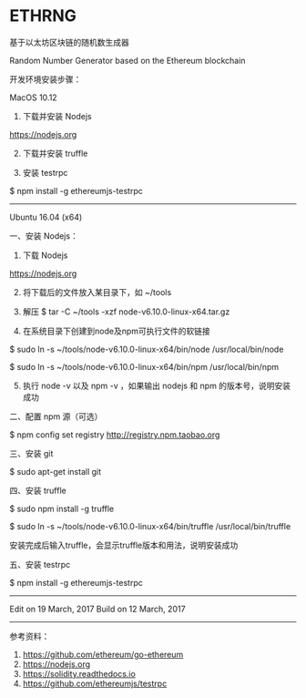 # ETHRNG

基于以太坊区块链的随机数生成器

Random Number Generator based on the Ethereum blockchain

开发环境安装步骤：

MacOS 10.12

1. 下载并安装 Nodejs

https://nodejs.org


2. 下载并安装 truffle


3. 安装 testrpc

$ npm install -g ethereumjs-testrpc


--------------------------------

Ubuntu 16.04 (x64)

一、安装 Nodejs：

1. 下载 Nodejs

https://nodejs.org


2. 将下载后的文件放入某目录下，如 ~/tools


3. 解压
$ tar -C ~/tools -xzf node-v6.10.0-linux-x64.tar.gz


4. 在系统目录下创建到node及npm可执行文件的软链接

$ sudo ln -s ~/tools/node-v6.10.0-linux-x64/bin/node /usr/local/bin/node

$ sudo ln -s ~/tools/node-v6.10.0-linux-x64/bin/npm /usr/local/bin/npm


5. 执行 node -v 以及 npm -v ，如果输出 nodejs 和 npm 的版本号，说明安装成功


二、配置 npm 源（可选）

$ npm config set registry http://registry.npm.taobao.org


三、安装 git

$ sudo apt-get install git


四、安装 truffle

$ sudo npm install -g truffle

$ sudo ln -s ~/tools/node-v6.10.0-linux-x64/bin/truffle /usr/local/bin/truffle

安装完成后输入truffle，会显示truffle版本和用法，说明安装成功


五、安装 testrpc

$ npm install -g ethereumjs-testrpc


--------------------------------

Edit on 19 March, 2017
Build on 12 March, 2017

--------------------------------

参考资料：
1. https://github.com/ethereum/go-ethereum
2. https://nodejs.org
3. https://solidity.readthedocs.io
4. https://github.com/ethereumjs/testrpc